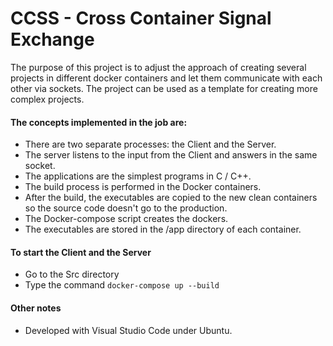 # CCSS - Cross Container Signal Exchange

The purpose of this project is to adjust the approach of creating several projects in different docker containers and let them communicate with each other via sockets. The project can be used as a template for creating more complex projects.

#### The concepts implemented in the job are:
- There are two separate processes: the Client and the Server.
- The server listens to the input from the Client and answers in the same socket.
- The applications are the simplest programs in C / C++.
- The build process is performed in the Docker containers.
- After the build, the executables are copied to the new clean containers so the source code doesn't go to the production.
- The Docker-compose script creates the dockers.
- The executables are stored in the /app directory of each container.


#### To start the Client and the Server
- Go to the Src directory
- Type the command ```docker-compose up --build```


#### Other notes
- Developed with Visual Studio Code under Ubuntu.
